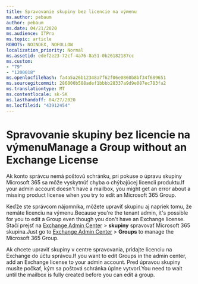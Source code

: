 ```yaml
---
title: Spravovanie skupiny bez licencie na výmenu
ms.author: pebaum
author: pebaum
ms.date: 04/21/2020
ms.audience: ITPro
ms.topic: article
ROBOTS: NOINDEX, NOFOLLOW
localization_priority: Normal
ms.assetid: edef2e23-72cf-4a76-8a51-0b26182187cc
ms.custom:
- "79"
- "1200018"
ms.openlocfilehash: fa4a5a26b12348a7f62f06e0860b8bf34f689651
ms.sourcegitcommit: 286000b588adef1bbbb28337a9d9e087ec783fa2
ms.translationtype: MT
ms.contentlocale: sk-SK
ms.lasthandoff: 04/27/2020
ms.locfileid: "43912454"
---
```

# <a name="manage-a-group-without-an-exchange-license"></a><span data-ttu-id="6cf53-102">Spravovanie skupiny bez licencie na výmenu</span><span class="sxs-lookup"><span data-stu-id="6cf53-102">Manage a Group without an Exchange License</span></span>

<span data-ttu-id="6cf53-103">Ak konto správcu nemá poštovú schránku, pri pokuse o úpravu skupiny Microsoft 365 sa môže vyskytnúť chyba o chýbajúcej licencii produktu.</span><span class="sxs-lookup"><span data-stu-id="6cf53-103">If your admin account doesn't have a mailbox, you might get an error about a missing product license when you try to edit an Microsoft 365 Group.</span></span>
  
<span data-ttu-id="6cf53-104">Keďže ste správcom nájomníka, môžete upraviť skupinu aj napriek tomu, že nemáte licenciu na výmenu.</span><span class="sxs-lookup"><span data-stu-id="6cf53-104">Because you're the tenant admin, it's possible for you to edit a Group even though you don't have an Exchange license.</span></span> <span data-ttu-id="6cf53-105">Stačí prejsť na [Exchange Admin Center](https://outlook.office365.com/ecp.aspx) \> **skupiny** spravovať Microsoft 365 skupina.</span><span class="sxs-lookup"><span data-stu-id="6cf53-105">Just go to [Exchange Admin Center](https://outlook.office365.com/ecp.aspx) \> **Groups** to manage the Microsoft 365 Group.</span></span>
  
<span data-ttu-id="6cf53-106">Ak chcete upraviť skupiny v centre spravovania, pridajte licenciu na Exchange do účtu správcu.</span><span class="sxs-lookup"><span data-stu-id="6cf53-106">If you want to edit Groups in the admin center, add an Exchange license to your admin account.</span></span> <span data-ttu-id="6cf53-107">Pred úpravou skupiny musíte počkať, kým sa poštová schránka úplne vytvorí.</span><span class="sxs-lookup"><span data-stu-id="6cf53-107">You need to wait until the mailbox is fully created before you can edit a group.</span></span>
  